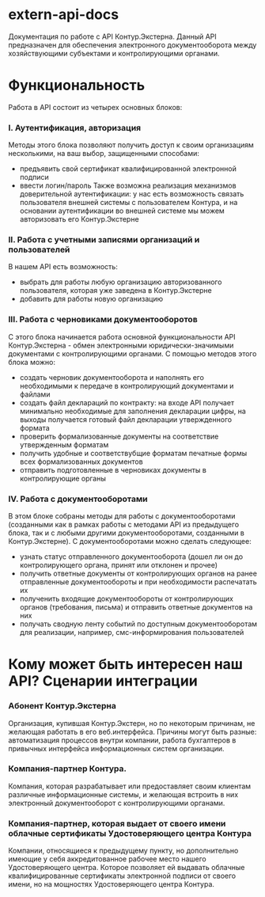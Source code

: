 # extern-api-docs
Документация по работе с API Контур.Экстерна. Данный API предназначен для обеспечения электронного документооборота между хозяйствующими субъектами и контролирующими органами. 

# Функциональность
Работа в API состоит из четырех основных блоков: 

### I. Аутентификация, авторизация 
Методы этого блока позволяют получить доступ к своим организациям несколькими, на ваш выбор, защищенными способами:
* предъявить свой сертификат квалифицированной электронной подписи
* ввести логин/пароль
Также возможна реализация механизмов доверительной аутентификации: у нас есть возможность связать пользователя внешней системы с пользователем Контура, и на основании аутентификации во внешней системе мы можем авторизовать его Контур.Экстерне

### II. Работа с учетными записями организаций и пользователей
В нашем API есть возможность:
* выбрать для работы любую организацию авторизованного пользователя, которая уже заведена в Контур.Экстерне
* добавить для работы новую организацию

### III. Работа с черновиками документооборотов
С этого блока начинается работа основной функциональности API Контур.Экстерна - обмен электронными юридически-значимыми документами с контролирующими органами. С помощью методов этого блока можно:
* создать черновик документооборота и наполнять его необходимыми к передаче в контролирующий документами и файлами 
* создать файл деклараций по контракту: на входе API получает минимально необходимые для заполнения декларации цифры, на выходы получается готовый файл декларации утвержденного формата
* проверить формализованные документы на соответствие утвержденным форматам
* получить удобные и соответствубщие форматам печатные формы всех формализованных документов
* отправить подготовленные в черновиках документы в контролирующие органы

### IV. Работа с документооборотами
В этом блоке собраны методы для работы с документооборотами (созданными как в рамках работы с методами API из предыдущего блока, так и с любыми другими документооборотами, созданными в Контур.Экстерне). С документооборотами можно сделать следующее: 
* узнать статус отправленного документооборота (дошел ли он до контролирующего органа, принят или отклонен и прочее)
* получить ответные документы от контролирующих органов на ранее отправленные документообороты и при необходимости распечатать их 
* полученить входящие документообороты от контролирующих органов (требования, письма) и отправить ответные документов на них
* получать сводную ленту событий по доступным документооборотам для реализации, например, смс-информирования пользователей

# Кому может быть интересен наш API? Сценарии интеграции
### Абонент Контур.Экстерна
Организация, купившая Контур.Экстерн, но по некоторым причинам, не желающая работать в его веб.интерфейса. Причины могут быть разные: автоматизация процессов внутри компании, работа бухгалтеров в привычных интерфейса информационных систем организации.
### Компания-партнер Контура.
Компания, которая разрабатывает или предоставляет своим клиентам различные информационные системы, и желающая встроить в них электронный документооборот с контролирующими органами.
### Компания-партнер, которая выдает от своего имени облачные сертификаты Удостоверяющего центра Контура 
Компании, относящиеся к предыдущему пункту, но дополнительно имеющие у себя аккредитованное рабочее место нашего Удостоверяющего центра. Которое позволяет ей выдавать облачные квалифицированные сертификаты электронной подписи от своего имени, но на мощностях Удостоверяющего центра Контура. 
